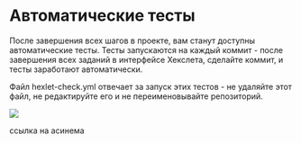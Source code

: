 # Автоматические тесты

После завершения всех шагов в проекте, вам станут доступны автоматические тесты. Тесты запускаются на каждый коммит - после завершения всех заданий в интерфейсе Хекслета, сделайте коммит, и тесты заработают автоматически.

Файл hexlet-check.yml отвечает за запуск этих тестов - не удаляйте этот файл, не редактируйте его и не переименовывайте репозиторий.

<a href="https://codeclimate.com/github/testerSereja/frontend-project-44/maintainability"><img src="https://api.codeclimate.com/v1/badges/e81fe63b4a3f5ee11cfd/maintainability" /></a>

ссылка на асинема 
<a href="https://asciinema.org/a/T4Rop3aDKAXVfsc0iXs4FV3TR">
<a href = https://asciinema.org/a/dIqJXz1fCcXYGSA0kCeZPkVTV>